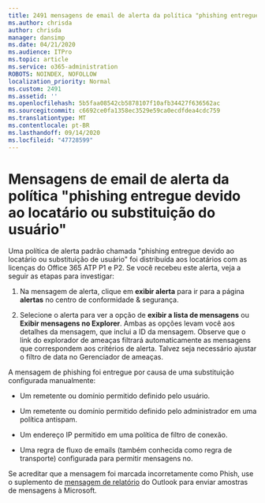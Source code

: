 ```yaml
---
title: 2491 mensagens de email de alerta da política "phishing entregue devido ao locatário ou substituição do usuário"
ms.author: chrisda
author: chrisda
manager: dansimp
ms.date: 04/21/2020
ms.audience: ITPro
ms.topic: article
ms.service: o365-administration
ROBOTS: NOINDEX, NOFOLLOW
localization_priority: Normal
ms.custom: 2491
ms.assetid: ''
ms.openlocfilehash: 5b5faa08542cb5878107f10afb34427f636562ac
ms.sourcegitcommit: c6692ce0fa1358ec3529e59ca0ecdfdea4cdc759
ms.translationtype: MT
ms.contentlocale: pt-BR
ms.lasthandoff: 09/14/2020
ms.locfileid: "47728599"
---
```

# <a name="alert-email-messages-from-the-phish-delivered-due-to-tenant-or-user-override-policy"></a>Mensagens de email de alerta da política "phishing entregue devido ao locatário ou substituição do usuário"

Uma política de alerta padrão chamada "phishing entregue devido ao locatário ou substituição de usuário" foi distribuída aos locatários com as licenças do Office 365 ATP P1 e P2. Se você recebeu este alerta, veja a seguir as etapas para investigar:

1. Na mensagem de alerta, clique em **exibir alerta** para ir para a página **alertas** no centro de conformidade & segurança.

2. Selecione o alerta para ver a opção de **exibir a lista de mensagens** ou **Exibir mensagens no Explorer**. Ambas as opções levam você aos detalhes da mensagem, que inclui a ID da mensagem. Observe que o link do explorador de ameaças filtrará automaticamente as mensagens que correspondem aos critérios de alerta. Talvez seja necessário ajustar o filtro de data no Gerenciador de ameaças.

A mensagem de phishing foi entregue por causa de uma substituição configurada manualmente:

- Um remetente ou domínio permitido definido pelo usuário.

- Um remetente ou domínio permitido definido pelo administrador em uma política antispam.

- Um endereço IP permitido em uma política de filtro de conexão.

- Uma regra de fluxo de emails (também conhecida como regra de transporte) configurada para permitir mensagens no.

Se acreditar que a mensagem foi marcada incorretamente como Phish, use o suplemento de [mensagem de relatório](https://support.office.com/article/b5caa9f1-cdf3-4443-af8c-ff724ea719d2) do Outlook para enviar amostras de mensagens à Microsoft.
